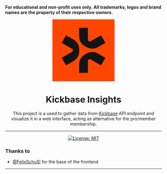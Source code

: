 **For educational and non-profit uses only. All trademarks, logos and brand names are the property of their respective owners.**

<div align="center">
  <a href="https://de.kickbase.com/"><img width="200" alt="Logo" src="logo/kickbase.jpg"></a>
  <br>
  <h1>Kickbase Insights</h1>
  This project is a used to gather data from <a href="https://www.kickbase.com/">Kickbase</a> API endpoint and visualize it in a web interface, acting as alternative for the pro/member membership.

  ---

  <!-- Placeholder for badges -->
[![License: MIT](https://img.shields.io/badge/License-MIT-yellow.svg)](https://opensource.org/licenses/MIT) 
</div>

### Thanks to
- [@FelixSchuSi](https://github.com/FelixSchuSi) for the base of the frontend

---

